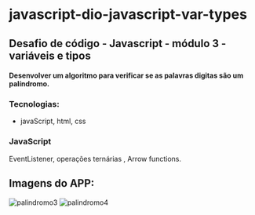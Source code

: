 # javascript-dio-javascript-var-types

## Desafio de código - Javascript - módulo 3 - variáveis e tipos

#### Desenvolver um algoritmo para verificar se as palavras digitas são um palíndromo.

### Tecnologias:
 - javaScript, html, css

### JavaScript 
EventListener, operações ternárias , Arrow functions.

## Imagens do APP:

![palindromo3](https://user-images.githubusercontent.com/84286836/170573781-25c5de5c-52e5-406d-8401-e668ccd6aaea.png)
![palindromo4](https://user-images.githubusercontent.com/84286836/170573788-3f75e773-4c36-4fc7-9d15-781ae8e93454.png)

 
